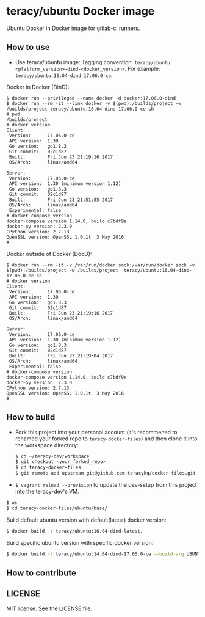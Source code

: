 # teracy/ubuntu Docker image

Ubuntu Docker in Docker image for gitlab-ci runners.


## How to use

- Use teracy/ubuntu image:
Tagging convention: `teracy/ubuntu:<platform_version>-dind-<docker_version>`.
For example: `teracy/ubuntu:16.04-dind-17.06.0-ce`.


Docker in Docker (DinD):

```
$ docker run --privileged --name docker -d docker:17.06.0-dind
$ docker run --rm -it --link docker -v $(pwd):/builds/project -w /builds/project teracy/ubuntu:16.04-dind-17.06.0-ce sh
# pwd
/builds/project
# docker version
Client:
 Version:      17.06.0-ce
 API version:  1.30
 Go version:   go1.8.3
 Git commit:   02c1d87
 Built:        Fri Jun 23 21:19:16 2017
 OS/Arch:      linux/amd64

Server:
 Version:      17.06.0-ce
 API version:  1.30 (minimum version 1.12)
 Go version:   go1.8.3
 Git commit:   02c1d87
 Built:        Fri Jun 23 21:51:55 2017
 OS/Arch:      linux/amd64
 Experimental: false
# docker-compose version
docker-compose version 1.14.0, build c7bdf9e
docker-py version: 2.3.0
CPython version: 2.7.13
OpenSSL version: OpenSSL 1.0.1t  3 May 2016
#
```

Docker outside of Docker (DooD):

```
$ docker run --rm -it -v /var/run/docker.sock:/var/run/docker.sock -v $(pwd):/builds/project -w /builds/project  teracy/ubuntu:16.04-dind-17.06.0-ce sh
# docker version
Client:
 Version:      17.06.0-ce
 API version:  1.30
 Go version:   go1.8.3
 Git commit:   02c1d87
 Built:        Fri Jun 23 21:19:16 2017
 OS/Arch:      linux/amd64

Server:
 Version:      17.06.0-ce
 API version:  1.30 (minimum version 1.12)
 Go version:   go1.8.3
 Git commit:   02c1d87
 Built:        Fri Jun 23 21:19:04 2017
 OS/Arch:      linux/amd64
 Experimental: false
# docker-compose version
docker-compose version 1.14.0, build c7bdf9e
docker-py version: 2.3.0
CPython version: 2.7.13
OpenSSL version: OpenSSL 1.0.1t  3 May 2016
#
```

## How to build

- Fork this project into your personal account (it's recommened to renamed your forked repo to `teracy-docker-files`) and then clone it into the workspace directory:

  ```bash
  $ cd ~/teracy-dev/workspace
  $ git checkout <your_forked_repo>
  $ cd teracy-docker-files
  $ git remote add upstream git@github.com:teracyhq/docker-files.git
  ```

- `$ vagrant reload --provision` to update the dev-setup from this project into the teracy-dev's VM.

```bash
$ ws
$ cd teracy-docker-files/ubuntu/base/
```

Build default ubuntu version with default(latest) docker version:
```bash
$ docker build -t teracy/ubuntu:16.04-dind-latest.
```
Build specific ubuntu version with specific docker version:
```bash
$ docker build -t teracy/ubuntu:14.04-dind-17.05.0-ce --build-arg UBUNTU_VERSION=14.04 --build-arg DOCKER_VERSION=17.05.0-ce .
```

## How to contribute


LICENSE
-------

MIT license. See the LICENSE file.
